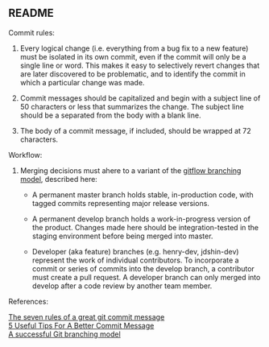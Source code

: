 ## README


Commit rules:

1. Every logical change (i.e. everything from a bug fix to a new feature) must be isolated in its own commit, even if the commit will only be a single line or word. This makes it easy to selectively revert changes that are later discovered to be problematic, and to identify the commit in which a particular change was made.

2. Commit messages should be capitalized and begin with a subject line of 50 characters or less that summarizes the change. The subject line should be a separated from the body with a blank line.

3. The body of a commit message, if included, should be wrapped at 72 characters.


Workflow:

1. Merging decisions must ahere to a variant of the [gitflow branching model](http://nvie.com/posts/a-successful-git-branching-model), described here:

    - A permanent master branch holds stable, in-production code, with tagged commits representing major release versions. 

    - A permanent develop branch holds a work-in-progress version of the product. Changes made here should be integration-tested in the staging environment before being merged into master.

    - Developer (aka feature) branches (e.g. henry-dev, jdshin-dev) represent the work of individual contributors. To incorporate a commit or series of commits into the develop branch, a contributor must create a pull request. A developer branch can only merged into develop after a code review by another team member.


References:

[The seven rules of a great git commit message](http://chris.beams.io/posts/git-commit/#seven-rules)  
[5 Useful Tips For A Better Commit Message](https://robots.thoughtbot.com/5-useful-tips-for-a-better-commit-message)  
[A successful Git branching model](http://nvie.com/posts/a-successful-git-branching-model)
